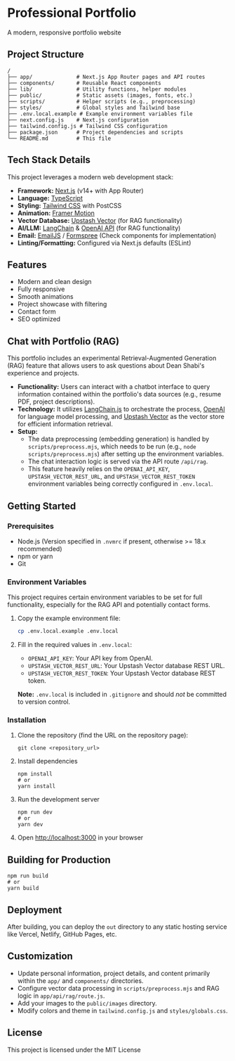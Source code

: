 # Professional Portfolio

A modern, responsive portfolio website 

## Project Structure

```
/
├── app/              # Next.js App Router pages and API routes
├── components/       # Reusable React components
├── lib/              # Utility functions, helper modules
├── public/           # Static assets (images, fonts, etc.)
├── scripts/          # Helper scripts (e.g., preprocessing)
├── styles/           # Global styles and Tailwind base
├── .env.local.example # Example environment variables file
├── next.config.js    # Next.js configuration
├── tailwind.config.js # Tailwind CSS configuration
├── package.json      # Project dependencies and scripts
└── README.md         # This file
```

## Tech Stack Details

This project leverages a modern web development stack:

- **Framework:** [Next.js](https://nextjs.org/) (v14+ with App Router)
- **Language:** [TypeScript](https://www.typescriptlang.org/)
- **Styling:** [Tailwind CSS](https://tailwindcss.com/) with PostCSS
- **Animation:** [Framer Motion](https://www.framer.com/motion/)
- **Vector Database:** [Upstash Vector](https://upstash.com/vector) (for RAG functionality)
- **AI/LLM:** [LangChain](https://js.langchain.com/) & [OpenAI API](https://openai.com/api/) (for RAG functionality)
- **Email:** [EmailJS](https://www.emailjs.com/) / [Formspree](https://formspree.io/) (Check components for implementation)
- **Linting/Formatting:** Configured via Next.js defaults (ESLint)

## Features

- Modern and clean design
- Fully responsive
- Smooth animations
- Project showcase with filtering
- Contact form
- SEO optimized

## Chat with Portfolio (RAG)

This portfolio includes an experimental Retrieval-Augmented Generation (RAG) feature that allows users to ask questions about Dean Shabi's experience and projects.

- **Functionality:** Users can interact with a chatbot interface to query information contained within the portfolio's data sources (e.g., resume PDF, project descriptions).
- **Technology:** It utilizes [LangChain.js](https://js.langchain.com/) to orchestrate the process, [OpenAI](https://openai.com/api/) for language model processing, and [Upstash Vector](https://upstash.com/vector) as the vector store for efficient information retrieval.
- **Setup:**
  - The data preprocessing (embedding generation) is handled by `scripts/preprocess.mjs`, which needs to be run (e.g., `node scripts/preprocess.mjs`) after setting up the environment variables.
  - The chat interaction logic is served via the API route `/api/rag`.
  - This feature heavily relies on the `OPENAI_API_KEY`, `UPSTASH_VECTOR_REST_URL`, and `UPSTASH_VECTOR_REST_TOKEN` environment variables being correctly configured in `.env.local`.

## Getting Started

### Prerequisites

- Node.js (Version specified in `.nvmrc` if present, otherwise >= 18.x recommended)
- npm or yarn
- Git

### Environment Variables

This project requires certain environment variables to be set for full functionality, especially for the RAG API and potentially contact forms.

1.  Copy the example environment file:
    ```bash
    cp .env.local.example .env.local
    ```
2.  Fill in the required values in `.env.local`:

    - `OPENAI_API_KEY`: Your API key from OpenAI.
    - `UPSTASH_VECTOR_REST_URL`: Your Upstash Vector database REST URL.
    - `UPSTASH_VECTOR_REST_TOKEN`: Your Upstash Vector database REST token.

    **Note:** `.env.local` is included in `.gitignore` and should _not_ be committed to version control.

### Installation

1. Clone the repository (find the URL on the repository page):

   ```
   git clone <repository_url>
   ```

2. Install dependencies

   ```
   npm install
   # or
   yarn install
   ```

3. Run the development server

   ```
   npm run dev
   # or
   yarn dev
   ```

4. Open [http://localhost:3000](http://localhost:3000) in your browser

## Building for Production

```
npm run build
# or
yarn build
```

## Deployment

After building, you can deploy the `out` directory to any static hosting service like Vercel, Netlify, GitHub Pages, etc.

## Customization

- Update personal information, project details, and content primarily within the `app/` and `components/` directories.
- Configure vector data processing in `scripts/preprocess.mjs` and RAG logic in `app/api/rag/route.js`.
- Add your images to the `public/images` directory.
- Modify colors and theme in `tailwind.config.js` and `styles/globals.css`.

## License

This project is licensed under the MIT License
